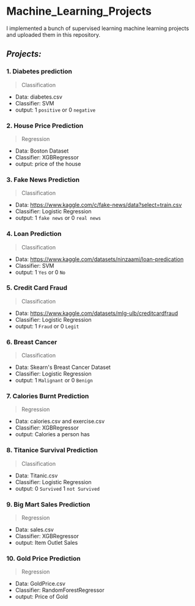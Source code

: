 # Machine_Learning_Projects


I implemented a bunch of  supervised learning machine learning projects and uploaded them in this repository.

## *Projects:*
### 1. Diabetes prediction
> Classification
   - Data: diabetes.csv
   - Classifier: SVM
   - output: 1 `positive` or 0 `negative`

### 2. House Price Prediction
> Regression
   - Data: Boston Dataset
   - Classifier: XGBRegressor
   - output: price of the house

### 3. Fake News Prediction
> Classification
   - Data: https://www.kaggle.com/c/fake-news/data?select=train.csv
   - Classifier: Logistic Regression
   - output: 1 `fake news` or 0 `real news`
   
### 4. Loan Prediction
> Classification
   - Data: https://www.kaggle.com/datasets/ninzaami/loan-predication
   - Classifier: SVM
   - output: 1 `Yes` or 0 `No`  
   
### 5. Credit Card Fraud
> Classification
   - Data: https://www.kaggle.com/datasets/mlg-ulb/creditcardfraud
   - Classifier: Logistic Regression
   - output: 1 `Fraud` or 0 `Legit`
   
### 6. Breast Cancer
> Classification
   - Data: Skearn's Breast Cancer Dataset
   - Classifier: Logistic Regression
   - output: 1 `Malignant` or 0 `Benign`  
   
### 7. Calories Burnt Prediction
> Regression
   - Data: calories.csv and exercise.csv
   - Classifier: XGBRegressor
   - output: Calories a person has
      
### 8. Titanice Survival Prediction
> Classification
   - Data: Titanic.csv
   - Classifier: Logistic Regression
   - output: 0 `Survived` 1 `not Survived`
   
### 9. Big Mart Sales Prediction
> Regression
   - Data: sales.csv
   - Classifier: XGBRegressor
   - output: Item Outlet Sales
   
### 10. Gold Price Prediction
> Regression
   - Data: GoldPrice.csv
   - Classifier: RandomForestRegressor
   - output: Price of Gold
